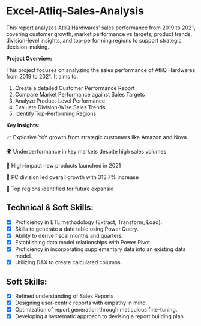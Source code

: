 # Excel-Atliq-Sales-Analysis
This report analyzes AtliQ Hardwares’ sales performance from 2019 to 2021, covering customer growth, market performance vs targets, product trends, division-level insights, and top-performing regions to support strategic decision-making.

**Project Overview:** 

This project focuses on analyzing the sales performance of AtliQ Hardwares from 2019 to 2021. It aims to:
1. Create a detailed Customer Performance Report
2. Compare Market Performance against Sales Targets
3. Analyze Product-Level Performance
4. Evaluate Division-Wise Sales Trends
5. Identify Top-Performing Regions

**Key Insights:**

📈 Explosive YoY growth from strategic customers like Amazon and Nova

🌍 Underperformance in key markets despite high sales volumes

🧠 High-impact new products launched in 2021

🧩 PC division led overall growth with 313.7% increase

🚀 Top regions identified for future expansio

 
## Technical & Soft Skills:
- [x]	Proficiency in ETL methodology (Extract, Transform, Load).
- [x]	Skills to generate a date table using Power Query.
- [x]	Ability to derive fiscal months and quarters.
- [x]	Establishing data model relationships with Power Pivot.
- [x]	Proficiency in incorporating supplementary data into an existing data model.
- [x]	Utilizing DAX to create calculated columns.

## Soft Skills:
- [x]	Refined understanding of Sales Reports
- [x]	Designing user-centric reports with empathy in mind.
- [x]	Optimization of report generation through meticulous fine-tuning.
- [x]	Developing a systematic approach to devising a report building plan.
